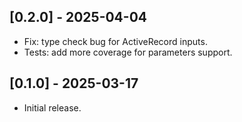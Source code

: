 ## [0.2.0] - 2025-04-04

- Fix: type check bug for ActiveRecord inputs.
- Tests: add more coverage for parameters support.

## [0.1.0] - 2025-03-17

- Initial release.
